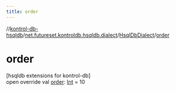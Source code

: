 ```yaml
---
title: order
---
```

//[kontrol-db-hsqldb](../../../index.html)/[net.futureset.kontroldb.hsqldb.dialect](../index.html)/[HsqlDbDialect](index.html)/[order](order.html)



# order



[hsqldb extensions for kontrol-db]\
open override val [order](order.html): [Int](https://kotlinlang.org/api/latest/jvm/stdlib/kotlin/-int/index.html) = 10




